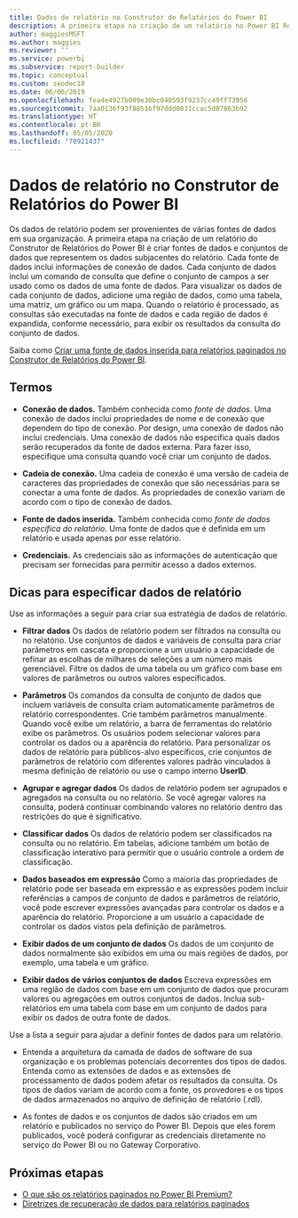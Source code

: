 ```yaml
---
title: Dados de relatório no Construtor de Relatórios do Power BI
description: A primeira etapa na criação de um relatório no Power BI Report Builder é criar fontes de dados e conjuntos de dados que representem os dados subjacentes do relatório.
author: maggiesMSFT
ms.author: maggies
ms.reviewer: ''
ms.service: powerbi
ms.subservice: report-builder
ms.topic: conceptual
ms.custom: seodec18
ms.date: 06/06/2019
ms.openlocfilehash: fea4e4927b009e30bc040593f9237cc49ff73956
ms.sourcegitcommit: 7aa0136f93f88516f97ddd8031ccac5d07863b92
ms.translationtype: HT
ms.contentlocale: pt-BR
ms.lasthandoff: 05/05/2020
ms.locfileid: "78921437"
---
```

# <a name="report-data-in-power-bi-report-builder"></a>Dados de relatório no Construtor de Relatórios do Power BI

Os dados de relatório podem ser provenientes de várias fontes de dados em sua organização. A primeira etapa na criação de um relatório do Construtor de Relatórios do Power BI é criar fontes de dados e conjuntos de dados que representem os dados subjacentes do relatório. Cada fonte de dados inclui informações de conexão de dados. Cada conjunto de dados inclui um comando de consulta que define o conjunto de campos a ser usado como os dados de uma fonte de dados. Para visualizar os dados de cada conjunto de dados, adicione uma região de dados, como uma tabela, uma matriz, um gráfico ou um mapa. Quando o relatório é processado, as consultas são executadas na fonte de dados e cada região de dados é expandida, conforme necessário, para exibir os resultados da consulta do conjunto de dados.  

Saiba como [Criar uma fonte de dados inserida para relatórios paginados no Construtor de Relatórios do Power BI](paginated-reports-embedded-data-source.md).


##  <a name="terms"></a><a name="BkMk_ReportDataTerms"></a> Termos  
  
- **Conexão de dados.** Também conhecida como *fonte de dados*. Uma conexão de dados inclui propriedades de nome e de conexão que dependem do tipo de conexão. Por design, uma conexão de dados não inclui credenciais. Uma conexão de dados não especifica quais dados serão recuperados da fonte de dados externa. Para fazer isso, especifique uma consulta quando você criar um conjunto de dados.  
  
- **Cadeia de conexão.** Uma cadeia de conexão é uma versão de cadeia de caracteres das propriedades de conexão que são necessárias para se conectar a uma fonte de dados. As propriedades de conexão variam de acordo com o tipo de conexão de dados.  
  
- **Fonte de dados inserida.** Também conhecida como *fonte de dados específica do relatório*. Uma fonte de dados que é definida em um relatório e usada apenas por esse relatório.  
  
- **Credenciais.** As credenciais são as informações de autenticação que precisam ser fornecidas para permitir acesso a dados externos.  
  
##  <a name="tips-for-specifying-report-data"></a><a name="BkMk_ReportDataTips"></a> Dicas para especificar dados de relatório

 Use as informações a seguir para criar sua estratégia de dados de relatório.  
  
- **Filtrar dados** Os dados de relatório podem ser filtrados na consulta ou no relatório. Use conjuntos de dados e variáveis de consulta para criar parâmetros em cascata e proporcione a um usuário a capacidade de refinar as escolhas de milhares de seleções a um número mais gerenciável. Filtre os dados de uma tabela ou um gráfico com base em valores de parâmetros ou outros valores especificados.  
  
- **Parâmetros** Os comandos da consulta de conjunto de dados que incluem variáveis de consulta criam automaticamente parâmetros de relatório correspondentes. Crie também parâmetros manualmente. Quando você exibe um relatório, a barra de ferramentas do relatório exibe os parâmetros. Os usuários podem selecionar valores para controlar os dados ou a aparência do relatório. Para personalizar os dados de relatório para públicos-alvo específicos, crie conjuntos de parâmetros de relatório com diferentes valores padrão vinculados à mesma definição de relatório ou use o campo interno **UserID**. 
  
- **Agrupar e agregar dados** Os dados de relatório podem ser agrupados e agregados na consulta ou no relatório. Se você agregar valores na consulta, poderá continuar combinando valores no relatório dentro das restrições do que é significativo.  
  
- **Classificar dados** Os dados de relatório podem ser classificados na consulta ou no relatório. Em tabelas, adicione também um botão de classificação interativo para permitir que o usuário controle a ordem de classificação.  
  
- **Dados baseados em expressão** Como a maioria das propriedades de relatório pode ser baseada em expressão e as expressões podem incluir referências a campos de conjunto de dados e parâmetros de relatório, você pode escrever expressões avançadas para controlar os dados e a aparência do relatório. Proporcione a um usuário a capacidade de controlar os dados vistos pela definição de parâmetros.  
  
- **Exibir dados de um conjunto de dados** Os dados de um conjunto de dados normalmente são exibidos em uma ou mais regiões de dados, por exemplo, uma tabela e um gráfico.  
  
- **Exibir dados de vários conjuntos de dados** Escreva expressões em uma região de dados com base em um conjunto de dados que procuram valores ou agregações em outros conjuntos de dados. Inclua sub-relatórios em uma tabela com base em um conjunto de dados para exibir os dados de outra fonte de dados.  
  
 Use a lista a seguir para ajudar a definir fontes de dados para um relatório.  
  
- Entenda a arquitetura da camada de dados de software de sua organização e os problemas potenciais decorrentes dos tipos de dados. Entenda como as extensões de dados e as extensões de processamento de dados podem afetar os resultados da consulta. Os tipos de dados variam de acordo com a fonte, os provedores e os tipos de dados armazenados no arquivo de definição de relatório (.rdl).  
  
- As fontes de dados e os conjuntos de dados são criados em um relatório e publicados no serviço do Power BI. Depois que eles forem publicados, você poderá configurar as credenciais diretamente no serviço do Power BI ou no Gateway Corporativo. 

## <a name="next-steps"></a>Próximas etapas

- [O que são os relatórios paginados no Power BI Premium?](paginated-reports-report-builder-power-bi.md)  
- [Diretrizes de recuperação de dados para relatórios paginados](../guidance/report-paginated-data-retrieval.md)
